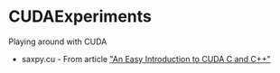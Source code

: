 # CUDAExperiments
Playing around with CUDA

* saxpy.cu - From article ["An Easy Introduction to CUDA C and C++"][1]

[1]: https://developer.nvidia.com/blog/easy-introduction-cuda-c-and-c
